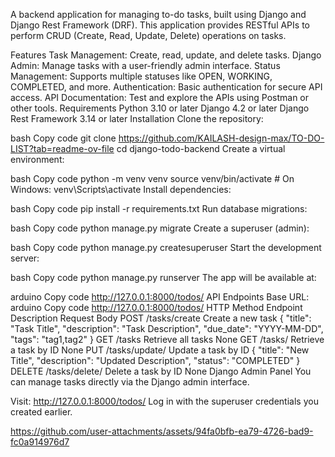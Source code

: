 A backend application for managing to-do tasks, built using Django and Django Rest Framework (DRF). This application provides RESTful APIs to perform CRUD (Create, Read, Update, Delete) operations on tasks.

Features
Task Management: Create, read, update, and delete tasks.
Django Admin: Manage tasks with a user-friendly admin interface.
Status Management: Supports multiple statuses like OPEN, WORKING, COMPLETED, and more.
Authentication: Basic authentication for secure API access.
API Documentation: Test and explore the APIs using Postman or other tools.
Requirements
Python 3.10 or later
Django 4.2 or later
Django Rest Framework 3.14 or later
Installation
Clone the repository:

bash
Copy code
git clone https://github.com/KAILASH-design-max/TO-DO-LIST?tab=readme-ov-file
cd django-todo-backend
Create a virtual environment:

bash
Copy code
python -m venv venv
source venv/bin/activate  # On Windows: venv\Scripts\activate
Install dependencies:

bash
Copy code
pip install -r requirements.txt
Run database migrations:

bash
Copy code
python manage.py migrate
Create a superuser (admin):

bash
Copy code
python manage.py createsuperuser
Start the development server:

bash
Copy code
python manage.py runserver
The app will be available at:

arduino
Copy code
 http://127.0.0.1:8000/todos/
API Endpoints
Base URL:
arduino
Copy code
 http://127.0.0.1:8000/todos/
HTTP Method	Endpoint	Description	Request Body
POST	/tasks/create	Create a new task	{ "title": "Task Title", "description": "Task Description", "due_date": "YYYY-MM-DD", "tags": "tag1,tag2" }
GET	/tasks	Retrieve all tasks	None
GET	/tasks/<id>	Retrieve a task by ID	None
PUT	/tasks/update/<id>	Update a task by ID	{ "title": "New Title", "description": "Updated Description", "status": "COMPLETED" }
DELETE	/tasks/delete/<id>	Delete a task by ID	None
Django Admin Panel
You can manage tasks directly via the Django admin interface.

Visit: http://127.0.0.1:8000/todos/
Log in with the superuser credentials you created earlier.



https://github.com/user-attachments/assets/94fa0bfb-ea79-4726-bad9-fc0a914976d7


